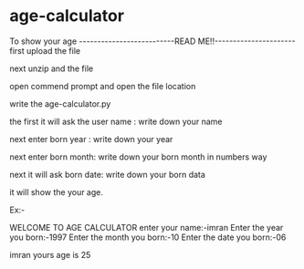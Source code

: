 # age-calculator
To show your age
--------------------------READ ME!!----------------------
first upload the file

next unzip and the file

open commend prompt and open the file location

write the age-calculator.py

the first it will ask the user name : 
write down your name

next enter born year :
write down your year

next enter born month:
write down your born month in numbers way 

next it will ask born date:
write down your born data

it will show the your age.



Ex:-

WELCOME TO AGE CALCULATOR
enter your name:-imran
Enter the year you born:-1997
Enter the month you born:-10
Enter the date you born:-06

imran yours age is 25
